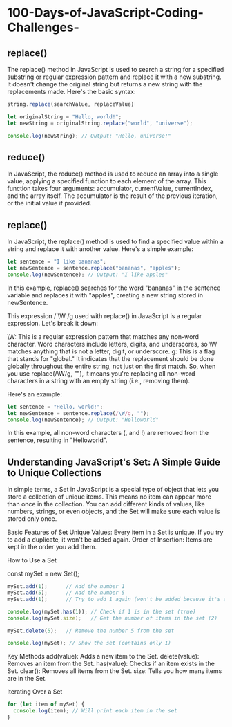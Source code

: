 # 100-Days-of-JavaScript-Coding-Challenges-


## replace()
The replace() method in JavaScript is used to search a string for a specified substring or regular expression pattern and replace it with a new substring. It doesn't change the original string but returns a new string with the replacements made. Here's the basic syntax:

```js
string.replace(searchValue, replaceValue)
```


```js
let originalString = "Hello, world!";
let newString = originalString.replace("world", "universe");

console.log(newString); // Output: "Hello, universe!"
```


## reduce()
In JavaScript, the reduce() method is used to reduce an array into a single value, applying a specified function to each element of the array. This function takes four arguments: accumulator, currentValue, currentIndex, and the array itself. The accumulator is the result of the previous iteration, or the initial value if provided.



## replace()
In JavaScript, the replace() method is used to find a specified value within a string and replace it with another value. Here's a simple example:

```js
let sentence = "I like bananas";
let newSentence = sentence.replace("bananas", "apples");
console.log(newSentence); // Output: "I like apples"
```

In this example, replace() searches for the word "bananas" in the sentence variable and replaces it with "apples", creating a new string stored in newSentence.




This expression / \W /g used with replace() in JavaScript is a regular expression. Let's break it down:

\W: This is a regular expression pattern that matches any non-word character. Word characters include letters, digits, and underscores, so \W matches anything that is not a letter, digit, or underscore.
g: This is a flag that stands for "global." It indicates that the replacement should be done globally throughout the entire string, not just on the first match.
So, when you use replace(/\W/g, ""), it means you're replacing all non-word characters in a string with an empty string (i.e., removing them).

Here's an example:
```js
let sentence = "Hello, world!";
let newSentence = sentence.replace(/\W/g, "");
console.log(newSentence); // Output: "Helloworld"
```

In this example, all non-word characters (, and !) are removed from the sentence, resulting in "Helloworld".


## Understanding JavaScript's Set: A Simple Guide to Unique Collections

In simple terms, a Set in JavaScript is a special type of object that lets you store a collection of unique items. This means no item can appear more than once in the collection. You can add different kinds of values, like numbers, strings, or even objects, and the Set will make sure each value is stored only once.

Basic Features of Set
Unique Values: Every item in a Set is unique. If you try to add a duplicate, it won't be added again.
Order of Insertion: Items are kept in the order you add them.


How to Use a Set

const mySet = new Set();
```js
mySet.add(1);      // Add the number 1
mySet.add(5);      // Add the number 5
mySet.add(1);      // Try to add 1 again (won't be added because it's a duplicate)

console.log(mySet.has(1)); // Check if 1 is in the set (true)
console.log(mySet.size);   // Get the number of items in the set (2)

mySet.delete(5);   // Remove the number 5 from the set

console.log(mySet); // Show the set (contains only 1)
```

Key Methods
add(value): Adds a new item to the Set.
delete(value): Removes an item from the Set.
has(value): Checks if an item exists in the Set.
clear(): Removes all items from the Set.
size: Tells you how many items are in the Set.

Iterating Over a Set

```js
for (let item of mySet) {
  console.log(item); // Will print each item in the set
}
```

